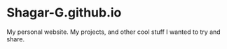 # Shagar-G.github.io
My personal website. My projects, and other cool stuff I wanted to try and share.
